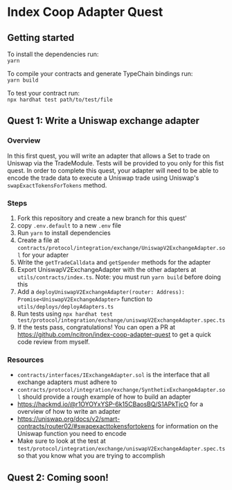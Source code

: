 # Index Coop Adapter Quest

## Getting started
To install the dependencies run:  
`yarn`

To compile your contracts and generate TypeChain bindings run:  
`yarn build`

To test your contract run:  
`npx hardhat test path/to/test/file`

## Quest 1: Write a Uniswap exchange adapter
### Overview
In this first quest, you will write an adapter that allows a Set to trade on Uniswap via the TradeModule. Tests will be provided to you only for this fist quest. In order to complete this quest, your adapter will need to be able to encode the trade data to execute a Uniswap trade using Uniswap's `swapExactTokensForTokens` method.

### Steps
1. Fork this repository and create a new branch for this quest'
2. copy `.env.default` to a new `.env` file
3. Run `yarn` to install dependencies
4. Create a file at `contracts/protocol/integration/exchange/UniswapV2ExchangeAdapter.sol` for your adapter
5. Write the `getTradeCalldata` and `getSpender` methods for the adapter
6. Export UniswapV2ExchangeAdapter with the other adapters at `utils/contracts/index.ts`. Note: you must run `yarn build` before doing this
7. Add a `deployUniswapV2ExchangeAdapter(router: Address): Promise<UniswapV2ExchangeAdapter>` function to `utils/deploys/deployAdapters.ts`
8. Run tests using `npx hardhat test test/protocol/integration/exchange/uniswapV2ExchangeAdapter.spec.ts`
9. If the tests pass, congratulations! You can open a PR at https://github.com/ncitron/index-coop-adapter-quest to get a quick code review from myself.

### Resources
- `contracts/interfaces/IExchangeAdapter.sol` is the interface that all exchange adapters must adhere to
- `contracts/protocol/integration/exchange/SynthetixExchangeAdapter.sol` should provide a rough example of how to build an adapter
- https://hackmd.io/@r1OYOYxYSP-6k15CBaosBQ/S1APkTjcO for a overview of how to write an adapter
- https://uniswap.org/docs/v2/smart-contracts/router02/#swapexacttokensfortokens for information on the Uniswap function you need to encode
- Make sure to look at the test at `test/protocol/integration/exchange/uniswapV2ExchangeAdapter.spec.ts` so that you know what you are trying to accomplish

## Quest 2: Coming soon!
